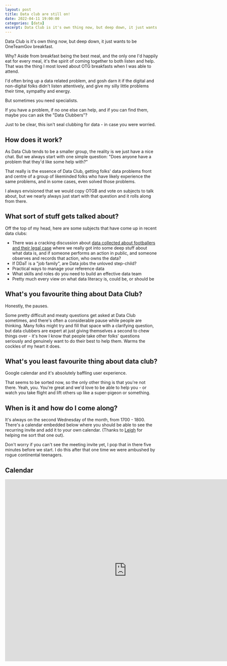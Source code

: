 ```yaml
---
layout: post
title: Data club are still on!
date: 2022-04-11 19:00:00
categories: [data]
excerpt: Data Club is it's own thing now, but deep down, it just wants to be OneTeamGov breakfast.
---
```


Data Club is it's own thing now, but deep down, it just wants to be OneTeamGov breakfast.

Why? Aside from breakfast being the best meal, and the only one I'd happily eat for every meal, it's the spirit of coming together to both listen and help. That was the thing I most loved about OTG breakfasts when I was able to attend.

I'd often bring up a data related problem, and gosh darn it if the digital and non-digital folks didn't listen attentively, and give my silly little problems their time, sympathy and energy.

But sometimes you need specialists.

If you have a problem, if no one else can help, and if you can find them, maybe you can ask the "Data Clubbers"?

Just to be clear, this isn't seal clubbing for data - in case you were worried.

## How does it work?

As Data Club tends to be a smaller group, the reality is we just have a nice chat. But we always start with one simple question: "Does anyone have a problem that they'd like some help with?"

That really is the essence of Data Club, getting folks' data problems front and centre of a group of likeminded folks who have likely experience the same problems, and in some cases, even solved those problems.

I always envisioned that we would copy OTGB and vote on subjects to talk about, but we nearly always just start with that question and it rolls along from there.

## What sort of stuff gets talked about?

Off the top of my head, here are some subjects that have come up in recent data clubs:

-  There was a cracking discussion about [data collected about footballers and their legal case](https://www.bbc.co.uk/news/uk-wales-58873132) where we really got into some deep stuff about what data is, and if someone performs an action in public, and someone observes and records that action, who owns the data?
-  If DDaT is a "job family", are Data jobs the unloved step-child?
-  Practical ways to manage your reference data
-  What skills and roles do you need to build an effective data team
-  Pretty much every view on what data literacy is, could be, or should be

## What's you favourite thing about Data Club?

Honestly, the pauses.

Some pretty difficult and meaty questions get asked at Data Club sometimes, and there's often a considerable pause while people are thinking. Many folks might try and fill that space with a clarifying question, but data clubbers are expert at just giving themselves a second to chew things over - it's how I know that people take other folks' questions seriously and genuinely want to do their best to help them. Warms the cockles of my heart it does.

## What's you least favourite thing about data club?

Google calendar and it's absolutely baffling user experience.

That seems to be sorted now, so the only other thing is that you're not there. Yeah, you. You're great and we'd love to be able to help you - or watch you take flight and lift others up like a super-pigeon or something.

## When is it and how do I come along?

It's always on the second Wednesday of the month, from 1700 - 1800. There's a calendar embedded below where you should be able to see the recurring invite and add it to your own calendar. (Thanks to [Leigh](https://twitter.com/ldodds) for helping me sort that one out).

Don't worry if you can't see the meeting invite yet, I pop that in there five minutes before we start. I do this after that one time we were ambushed by rogue continental teenagers.

## Calendar

<iframe src="https://calendar.google.com/calendar/embed?src=fp7mrdqhb8ps9fjcomvfdb0atc%40group.calendar.google.com&ctz=Europe%2FLondon" style="border: 0" width="800" height="600" frameborder="0" scrolling="no"></iframe>
